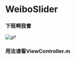 # WeiboSlider
### 下班啊我曹
![gif](https://ws3.sinaimg.cn/large/006tNbRwgy1ffqtv09vkjg30ad0iddk4.gif)
### 用法请看ViewController.m

